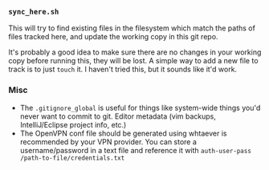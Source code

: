 ### `sync_here.sh`
This will try to find existing files in the filesystem which match the paths of
files tracked here, and update the working copy in this git repo.

It's probably a good idea to make sure there are no changes in your working
copy before running this, they will be lost.  A simple way to add a new file to
track is to just `touch` it.  I haven't tried this, but it sounds like it'd
work.

### Misc

* The `.gitignore_global` is useful for things like system-wide things you'd
  never want to commit to git.  Editor metadata (vim backups, IntelliJ/Eclipse
  project info, etc.)
* The OpenVPN conf file should be generated using whtaever is recommended by
  your VPN provider.  You can store a username/password in a text file and
  reference it with `auth-user-pass /path-to-file/credentials.txt`
